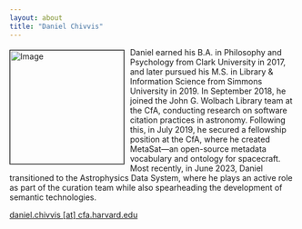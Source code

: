 ```yaml
---
layout: about
title: "Daniel Chivvis"
---
```


<img src="{{ site.baseurl }}/about/team/img/dchivvis.png" height="200" width="200" alt="Image" style="float: left; margin: 4px 10px 0px 0px; border: 1px solid #000000;">

Daniel earned his B.A. in Philosophy and Psychology from Clark University in 2017, and later pursued his M.S. in Library & Information Science from Simmons University in 2019. In September 2018, he joined the John G. Wolbach Library team at the CfA, conducting research on software citation practices in astronomy. Following this, in July 2019, he secured a fellowship position at the CfA, where he created MetaSat—an open-source metadata vocabulary and ontology for spacecraft. Most recently, in June 2023, Daniel transitioned to the Astrophysics Data System, where he plays an active role as part of the curation team while also spearheading the development of semantic technologies.

[daniel.chivvis [at] cfa.harvard.edu](mailto:daniel.chivvis@cfa.harvard.edu)
